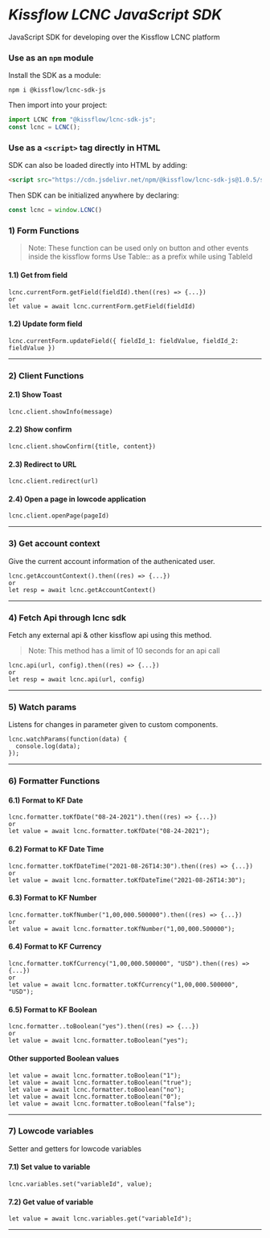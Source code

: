 # _Kissflow LCNC JavaScript SDK_
JavaScript SDK for developing over the Kissflow LCNC platform


### Use as an `npm` module
Install the SDK as a module:

`npm i @kissflow/lcnc-sdk-js`

Then import into your project:
```js
import LCNC from "@kissflow/lcnc-sdk-js";
const lcnc = LCNC();
```

### Use as a `<script>` tag directly in HTML
SDK can also be loaded directly into HTML by adding:
```html
<script src="https://cdn.jsdelivr.net/npm/@kissflow/lcnc-sdk-js@1.0.5/src/index.min.js"></script>
```
Then SDK can be initialized anywhere by declaring:

```js
const lcnc = window.LCNC()
```

### 1) Form Functions
> Note: These function can be used only on button and other events inside the kissflow forms
> Use Table:: as a prefix while using TableId
#### 1.1) Get from field
```
lcnc.currentForm.getField(fieldId).then((res) => {...})
or  
let value = await lcnc.currentForm.getField(fieldId)
```
#### 1.2) Update form field
```
lcnc.currentForm.updateField({ fieldId_1: fieldValue, fieldId_2: fieldValue })
```
------------------------------
### 2) Client Functions
#### 2.1) Show Toast
```
lcnc.client.showInfo(message)
```
#### 2.2) Show confirm
```
lcnc.client.showConfirm({title, content})
```
#### 2.3) Redirect to URL
```
lcnc.client.redirect(url)
```
#### 2.4) Open a page in lowcode application
```
lcnc.client.openPage(pageId)
```

------------------------------
### 3) Get account context

Give the current account information of the authenicated user.

```
lcnc.getAccountContext().then((res) => {...})
or
let resp = await lcnc.getAccountContext()
```
------------------------------

### 4) Fetch Api through lcnc sdk

Fetch any external api & other kissflow api using this method.

> Note: This method has a limit of 10 seconds for an api call

```
lcnc.api(url, config).then((res) => {...})
or
let resp = await lcnc.api(url, config)
```
------------------------------

### 5) Watch params

Listens for changes in parameter given to custom components.

```
lcnc.watchParams(function(data) {
  console.log(data);
});
```
------------------------------

### 6) Formatter Functions
#### 6.1) Format to KF Date
```
lcnc.formatter.toKfDate("08-24-2021").then((res) => {...})
or  
let value = await lcnc.formatter.toKfDate("08-24-2021");
```
#### 6.2) Format to KF Date Time
```
lcnc.formatter.toKfDateTime("2021-08-26T14:30").then((res) => {...})
or  
let value = await lcnc.formatter.toKfDateTime("2021-08-26T14:30");
```
#### 6.3) Format to KF Number
```
lcnc.formatter.toKfNumber("1,00,000.500000").then((res) => {...})
or  
let value = await lcnc.formatter.toKfNumber("1,00,000.500000");
```
#### 6.4) Format to KF Currency
```
lcnc.formatter.toKfCurrency("1,00,000.500000", "USD").then((res) => {...})
or  
let value = await lcnc.formatter.toKfCurrency("1,00,000.500000", "USD");
```
#### 6.5) Format to KF Boolean
```
lcnc.formatter..toBoolean("yes").then((res) => {...})
or  
let value = await lcnc.formatter.toBoolean("yes");
```
#### Other supported Boolean values
```
let value = await lcnc.formatter.toBoolean("1");
let value = await lcnc.formatter.toBoolean("true");
let value = await lcnc.formatter.toBoolean("no");
let value = await lcnc.formatter.toBoolean("0");
let value = await lcnc.formatter.toBoolean("false");
```
------------------------------

### 7) Lowcode variables
Setter and getters for lowcode variables
#### 7.1) Set value to variable
```
lcnc.variables.set("variableId", value);
```
#### 7.2) Get value of variable
```
let value = await lcnc.variables.get("variableId");
```
------------------------------
